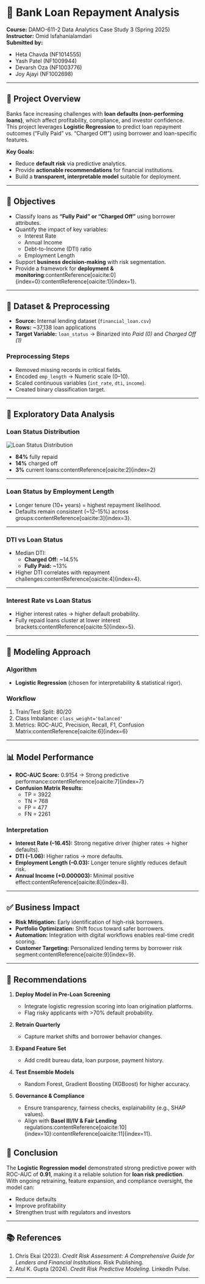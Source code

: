 
# 🏦 Bank Loan Repayment Analysis

**Course:** DAMO-611-2 Data Analytics Case Study 3 (Spring 2025)  
**Instructor:** Omid Isfahanialamdari  
**Submitted by:**  
- Heta Chavda (NF1014555)  
- Yash Patel (NF1009944)  
- Devarsh Oza (NF1003776)  
- Joy Ajayi (NF1002698)  

---

## 📌 Project Overview  
Banks face increasing challenges with **loan defaults (non-performing loans)**, which affect profitability, compliance, and investor confidence.  
This project leverages **Logistic Regression** to predict loan repayment outcomes (“Fully Paid” vs. “Charged Off”) using borrower and loan-specific features.  

**Key Goals:**  
- Reduce **default risk** via predictive analytics.  
- Provide **actionable recommendations** for financial institutions.  
- Build a **transparent, interpretable model** suitable for deployment.  

---

## 🎯 Objectives  
- Classify loans as **“Fully Paid” or “Charged Off”** using borrower attributes.  
- Quantify the impact of key variables:  
  - Interest Rate  
  - Annual Income  
  - Debt-to-Income (DTI) ratio  
  - Employment Length  
- Support **business decision-making** with risk segmentation.  
- Provide a framework for **deployment & monitoring**:contentReference[oaicite:0]{index=0}:contentReference[oaicite:1]{index=1}.  

---

## 📂 Dataset & Preprocessing  

- **Source:** Internal lending dataset (`financial_loan.csv`)  
- **Rows:** ~37,138 loan applications  
- **Target Variable:** `loan_status` → Binarized into *Paid (0)* and *Charged Off (1)*  

### Preprocessing Steps  
- Removed missing records in critical fields.  
- Encoded `emp_length` → Numeric scale (0–10).  
- Scaled continuous variables (`int_rate`, `dti`, `income`).  
- Created binary classification target.  

---

## 🔎 Exploratory Data Analysis  

### Loan Status Distribution  
![Loan Status Distribution](images/loan_status_distribution.png)  
- **84%** fully repaid  
- **14%** charged off  
- **3%** current loans:contentReference[oaicite:2]{index=2}  

---

### Loan Status by Employment Length  
- Longer tenure (10+ years) = highest repayment likelihood.  
- Defaults remain consistent (~12–15%) across groups:contentReference[oaicite:3]{index=3}.  

---

### DTI vs Loan Status  
- Median DTI:  
  - **Charged Off:** ~14.5%  
  - **Fully Paid:** ~13%  
- Higher DTI correlates with repayment challenges:contentReference[oaicite:4]{index=4}.  

---

### Interest Rate vs Loan Status    
- Higher interest rates → higher default probability.  
- Fully repaid loans cluster at lower interest brackets:contentReference[oaicite:5]{index=5}.  

---

## 🤖 Modeling Approach  

### Algorithm  
- **Logistic Regression** (chosen for interpretability & statistical rigor).  

### Workflow  
1. Train/Test Split: 80/20  
2. Class Imbalance: `class_weight='balanced'`  
3. Metrics: ROC-AUC, Precision, Recall, F1, Confusion Matrix:contentReference[oaicite:6]{index=6}  

---

## 📊 Model Performance  

- **ROC-AUC Score:** 0.9154 → Strong predictive performance:contentReference[oaicite:7]{index=7}  
- **Confusion Matrix Results:**  
  - TP = 3922  
  - TN = 768  
  - FP = 477  
  - FN = 2261  

### Interpretation  
- **Interest Rate (–16.45):** Strong negative driver (higher rates → higher defaults).  
- **DTI (–1.06):** Higher ratios → more defaults.  
- **Employment Length (–0.03):** Longer tenure slightly reduces default risk.  
- **Annual Income (+0.000003):** Minimal positive effect:contentReference[oaicite:8]{index=8}.  

---

## ✅ Business Impact  

- **Risk Mitigation:** Early identification of high-risk borrowers.  
- **Portfolio Optimization:** Shift focus toward safer borrowers.  
- **Automation:** Integration with digital workflows enables real-time credit scoring.  
- **Customer Targeting:** Personalized lending terms by borrower risk segment:contentReference[oaicite:9]{index=9}.  

---

## 📌 Recommendations  

1. **Deploy Model in Pre-Loan Screening**  
   - Integrate logistic regression scoring into loan origination platforms.  
   - Flag risky applicants with >70% default probability.  

2. **Retrain Quarterly**  
   - Capture market shifts and borrower behavior changes.  

3. **Expand Feature Set**  
   - Add credit bureau data, loan purpose, payment history.  

4. **Test Ensemble Models**  
   - Random Forest, Gradient Boosting (XGBoost) for higher accuracy.  

5. **Governance & Compliance**  
   - Ensure transparency, fairness checks, explainability (e.g., SHAP values).  
   - Align with **Basel III/IV & Fair Lending** regulations:contentReference[oaicite:10]{index=10}:contentReference[oaicite:11]{index=11}.  



## 📌 Conclusion  
The **Logistic Regression model** demonstrated strong predictive power with ROC-AUC of **0.91**, making it a reliable solution for **loan risk prediction**.  
With ongoing retraining, feature expansion, and compliance oversight, the model can:  
- Reduce defaults  
- Improve profitability  
- Strengthen trust with regulators and investors  

---

## 📚 References  
1. Chris Ekai (2023). *Credit Risk Assessment: A Comprehensive Guide for Lenders and Financial Institutions*. Risk Publishing.  
2. Atul K. Gupta (2024). *Credit Risk Predictive Modeling*. LinkedIn Pulse.
---

